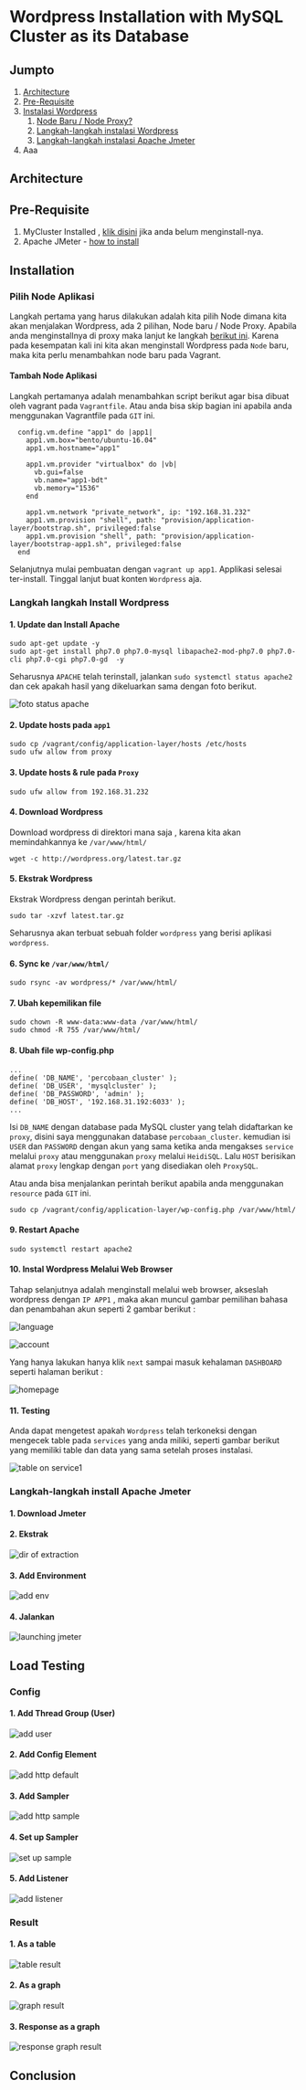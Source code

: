 # Wordpress Installation with MySQL Cluster as its Database

## Jumpto
1. [Architecture](#architecture)
2. [Pre-Requisite](#pre-requisite)
3. [Instalasi Wordpress](#installation)
    1. [Node Baru / Node Proxy?](#pilih-node-aplikasi)
    2. [Langkah-langkah instalasi Wordpress](#langkah-langkah-install-wordpress)
    3. [Langkah-langkah instalasi Apache Jmeter](#langkah-langkah-install-apache-jmeter)
4. Aaa
## Architecture


## Pre-Requisite
1. MyCluster Installed , [klik disini](https://github.com/abaar/distributed-database/blob/master/README.md) jika anda belum menginstall-nya.
2. Apache JMeter - [how to install](https://www.youtube.com/watch?v=M-iAXz8vs48)

## Installation
### Pilih Node Aplikasi
Langkah pertama yang harus dilakukan adalah kita pilih Node dimana kita akan menjalakan Wordpress, ada 2 pilihan, Node baru / Node Proxy. 
Apabila anda menginstallnya di proxy maka lanjut ke langkah [berikut ini](#langkah-langkah-install-wordpress).
Karena pada kesempatan kali ini kita akan menginstall Wordpress pada `Node` baru, maka kita perlu menambahkan node baru pada Vagrant.
#### Tambah Node Aplikasi
Langkah pertamanya adalah menambahkan script berikut agar bisa dibuat oleh vagrant pada `Vagrantfile`. Atau anda bisa skip bagian ini apabila anda menggunakan 
Vagrantfile pada `GIT` ini.
```
  config.vm.define "app1" do |app1|
    app1.vm.box="bento/ubuntu-16.04"
    app1.vm.hostname="app1"
    
    app1.vm.provider "virtualbox" do |vb|
      vb.gui=false
      vb.name="app1-bdt"
      vb.memory="1536"
    end
  
    app1.vm.network "private_network", ip: "192.168.31.232"
    app1.vm.provision "shell", path: "provision/application-layer/bootstrap.sh", privileged:false
    app1.vm.provision "shell", path: "provision/application-layer/bootstrap-app1.sh", privileged:false
  end
```
Selanjutnya mulai pembuatan dengan `vagrant up app1`. Applikasi selesai ter-install. Tinggal lanjut buat konten `Wordpress` aja.

### Langkah langkah Install Wordpress
#### 1. Update dan Install Apache
```
sudo apt-get update -y
sudo apt-get install php7.0 php7.0-mysql libapache2-mod-php7.0 php7.0-cli php7.0-cgi php7.0-gd  -y
```
Seharusnya `APACHE` telah terinstall, jalankan `sudo systemctl status apache2` dan cek apakah hasil yang dikeluarkan sama dengan foto berikut.

![foto status apache](https://github.com/abaar/distributed-database/blob/master/Example%20of%20Implementation/Screenshoot/apache2_succeed.PNG)

#### 2. Update hosts pada `app1`
```
sudo cp /vagrant/config/application-layer/hosts /etc/hosts
sudo ufw allow from proxy
```
#### 3. Update hosts & rule pada `Proxy`
```
sudo ufw allow from 192.168.31.232
```

#### 4. Download Wordpress
Download wordpress di direktori mana saja , karena kita akan memindahkannya ke `/var/www/html/`
```
wget -c http://wordpress.org/latest.tar.gz
```

#### 5. Ekstrak Wordpress
Ekstrak Wordpress dengan perintah berikut.
```
sudo tar -xzvf latest.tar.gz
```
Seharusnya akan terbuat sebuah folder `wordpress` yang berisi aplikasi `wordpress`.

#### 6. Sync ke `/var/www/html/`
```
sudo rsync -av wordpress/* /var/www/html/
```

#### 7. Ubah kepemilikan file
```
sudo chown -R www-data:www-data /var/www/html/
sudo chmod -R 755 /var/www/html/
```

#### 8. Ubah file wp-config.php
```
...
define( 'DB_NAME', 'percobaan_cluster' );
define( 'DB_USER', 'mysqlcluster' );
define( 'DB_PASSWORD', 'admin' );
define( 'DB_HOST', '192.168.31.192:6033' );
...
```
Isi `DB_NAME` dengan database pada MySQL cluster yang telah didaftarkan ke `proxy`, disini saya menggunakan database `percobaan_cluster`.
kemudian isi `USER` dan `PASSWORD` dengan akun yang sama ketika anda mengakses `service` melalui `proxy` atau menggunakan `proxy` melalui `HeidiSQL`.
Lalu `HOST` berisikan alamat `proxy` lengkap dengan `port` yang disediakan oleh `ProxySQL`.


Atau anda bisa menjalankan perintah berikut apabila anda menggunakan `resource` pada `GIT` ini.
```
sudo cp /vagrant/config/application-layer/wp-config.php /var/www/html/

```

#### 9. Restart Apache
```
sudo systemctl restart apache2
```

#### 10. Instal Wordpress Melalui Web Browser
Tahap selanjutnya adalah menginstall melalui web browser, akseslah wordpress dengan `IP APP1` , maka akan muncul gambar pemilihan bahasa dan penambahan akun seperti 2 gambar berikut :

![language](https://github.com/abaar/distributed-database/blob/master/Example%20of%20Implementation/Screenshoot/wordpress_install_1.PNG)

![account](https://github.com/abaar/distributed-database/blob/master/Example%20of%20Implementation/Screenshoot/wordpress_install_2.PNG)

Yang hanya lakukan hanya klik `next` sampai masuk kehalaman `DASHBOARD` seperti halaman berikut :

![homepage](https://github.com/abaar/distributed-database/blob/master/Example%20of%20Implementation/Screenshoot/homepage_succeed.PNG)

#### 11. Testing
Anda dapat mengetest apakah `Wordpress` telah terkoneksi dengan mengecek table pada `services` yang anda miliki, seperti gambar berikut yang memiliki table dan data yang sama setelah proses instalasi.

![table on service1](https://github.com/abaar/distributed-database/blob/master/Example%20of%20Implementation/Screenshoot/service_connected.PNG)


### Langkah-langkah install Apache Jmeter
#### 1. Download Jmeter
#### 2. Ekstrak
![dir of extraction](https://github.com/abaar/distributed-database/blob/master/Example%20of%20Implementation/Screenshoot/extract_jmeter.PNG)
#### 3. Add Environment
![add env](https://github.com/abaar/distributed-database/blob/master/Example%20of%20Implementation/Screenshoot/add_environmet.PNG)
#### 4. Jalankan
![launching jmeter](https://github.com/abaar/distributed-database/blob/master/Example%20of%20Implementation/Screenshoot/launced.PNG)

## Load Testing
### Config
#### 1. Add Thread Group (User)
![add user](https://github.com/abaar/distributed-database/blob/master/Example%20of%20Implementation/Screenshoot/jmeter_config_1.png)
#### 2. Add Config Element
![add http default](https://github.com/abaar/distributed-database/blob/master/Example%20of%20Implementation/Screenshoot/jmeter_config_2.png)
#### 3. Add Sampler
![add http sample](https://github.com/abaar/distributed-database/blob/master/Example%20of%20Implementation/Screenshoot/jmeter_config_3.png)
#### 4. Set up Sampler
![set up sample](https://github.com/abaar/distributed-database/blob/master/Example%20of%20Implementation/Screenshoot/jmeter_config_6.png)
#### 5. Add Listener
![add listener](https://github.com/abaar/distributed-database/blob/master/Example%20of%20Implementation/Screenshoot/jmeter_config_5.png)

### Result
#### 1. As a table
![table result](https://github.com/abaar/distributed-database/blob/master/Example%20of%20Implementation/Screenshoot/jmeter_result_in_table.PNG)
#### 2. As a graph
![graph result](https://github.com/abaar/distributed-database/blob/master/Example%20of%20Implementation/Screenshoot/jmeter_result_graph.PNG)
#### 3. Response as a graph
![response graph result](https://github.com/abaar/distributed-database/blob/master/Example%20of%20Implementation/Screenshoot/jmeter_result_respon_graph.PNG)

## Conclusion
